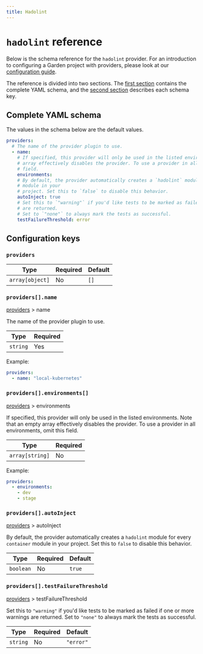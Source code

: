 ```yaml
---
title: Hadolint
---
```


# `hadolint` reference

Below is the schema reference for the `hadolint` provider. For an introduction to configuring a Garden project with providers, please look at our [configuration guide](../../guides/configuration-files.md).

The reference is divided into two sections. The [first section](#complete-yaml-schema) contains the complete YAML schema, and the [second section](#configuration-keys) describes each schema key.

## Complete YAML schema

The values in the schema below are the default values.

```yaml
providers:
  # The name of the provider plugin to use.
  - name:
    # If specified, this provider will only be used in the listed environments. Note that an empty
    # array effectively disables the provider. To use a provider in all environments, omit this
    # field.
    environments:
    # By default, the provider automatically creates a `hadolint` module for every `container`
    # module in your
    # project. Set this to `false` to disable this behavior.
    autoInject: true
    # Set this to `"warning"` if you'd like tests to be marked as failed if one or more warnings
    # are returned.
    # Set to `"none"` to always mark the tests as successful.
    testFailureThreshold: error
```
## Configuration keys

### `providers`

| Type            | Required | Default |
| --------------- | -------- | ------- |
| `array[object]` | No       | `[]`    |

### `providers[].name`

[providers](#providers) > name

The name of the provider plugin to use.

| Type     | Required |
| -------- | -------- |
| `string` | Yes      |

Example:

```yaml
providers:
  - name: "local-kubernetes"
```

### `providers[].environments[]`

[providers](#providers) > environments

If specified, this provider will only be used in the listed environments. Note that an empty array effectively disables the provider. To use a provider in all environments, omit this field.

| Type            | Required |
| --------------- | -------- |
| `array[string]` | No       |

Example:

```yaml
providers:
  - environments:
    - dev
    - stage
```

### `providers[].autoInject`

[providers](#providers) > autoInject

By default, the provider automatically creates a `hadolint` module for every `container` module in your
project. Set this to `false` to disable this behavior.

| Type      | Required | Default |
| --------- | -------- | ------- |
| `boolean` | No       | `true`  |

### `providers[].testFailureThreshold`

[providers](#providers) > testFailureThreshold

Set this to `"warning"` if you'd like tests to be marked as failed if one or more warnings are returned.
Set to `"none"` to always mark the tests as successful.

| Type     | Required | Default   |
| -------- | -------- | --------- |
| `string` | No       | `"error"` |

